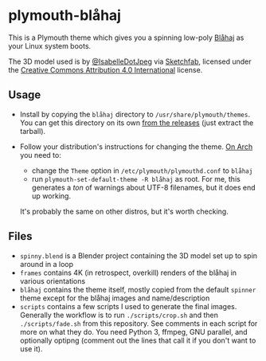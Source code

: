 plymouth-blåhaj
===============

This is a Plymouth theme which gives you a spinning low-poly [Blåhaj](https://www.ikea.com/us/en/p/blahaj-soft-toy-shark-90373590/) as your Linux system boots.

The 3D model used is by [@IsabelleDotJpeg](https://twitter.com/IsabelleDotJpeg) via [Sketchfab](https://sketchfab.com/3d-models/low-poly-blahaj-5ac23e0cd44d49dcaaa14967f7d7a778), licensed under the [Creative Commons Attribution 4.0 International](https://creativecommons.org/licenses/by/4.0/) license.


## Usage

- Install by copying the `blåhaj` directory to `/usr/share/plymouth/themes`. You can get this directory on its own [from the releases](https://github.com/190n/plymouth-blahaj/releases) (just extract the tarball).
- Follow your distribution's instructions for changing the theme. [On Arch](https://wiki.archlinux.org/title/Plymouth#Changing_the_theme) you need to:
	- change the `Theme` option in `/etc/plymouth/plymouthd.conf` to `blåhaj`
	- run `plymouth-set-default-theme -R blåhaj` as root. For me, this generates a _ton_ of warnings about UTF-8 filenames, but it does end up working.

	It's probably the same on other distros, but it's worth checking.

## Files

- `spinny.blend` is a Blender project containing the 3D model set up to spin around in a loop
- `frames` contains 4K (in retrospect, overkill) renders of the blåhaj in various orientations
- `blåhaj` contains the theme itself, mostly copied from the default `spinner` theme except for the blåhaj images and name/description
- `scripts` contains a few scripts I used to generate the final images. Generally the workflow is to run `./scripts/crop.sh` and then `./scripts/fade.sh` from this repository. See comments in each script for more on what they do. You need Python 3, ffmpeg, GNU parallel, and optionally optipng (comment out the lines that call it if you don't want to use it).
